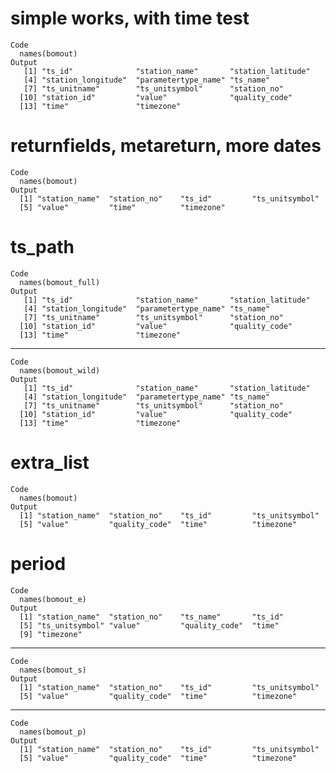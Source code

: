 # simple works, with time test

    Code
      names(bomout)
    Output
       [1] "ts_id"              "station_name"       "station_latitude"  
       [4] "station_longitude"  "parametertype_name" "ts_name"           
       [7] "ts_unitname"        "ts_unitsymbol"      "station_no"        
      [10] "station_id"         "value"              "quality_code"      
      [13] "time"               "timezone"          

# returnfields, metareturn, more dates

    Code
      names(bomout)
    Output
      [1] "station_name"  "station_no"    "ts_id"         "ts_unitsymbol"
      [5] "value"         "time"          "timezone"     

# ts_path

    Code
      names(bomout_full)
    Output
       [1] "ts_id"              "station_name"       "station_latitude"  
       [4] "station_longitude"  "parametertype_name" "ts_name"           
       [7] "ts_unitname"        "ts_unitsymbol"      "station_no"        
      [10] "station_id"         "value"              "quality_code"      
      [13] "time"               "timezone"          

---

    Code
      names(bomout_wild)
    Output
       [1] "ts_id"              "station_name"       "station_latitude"  
       [4] "station_longitude"  "parametertype_name" "ts_name"           
       [7] "ts_unitname"        "ts_unitsymbol"      "station_no"        
      [10] "station_id"         "value"              "quality_code"      
      [13] "time"               "timezone"          

# extra_list

    Code
      names(bomout)
    Output
      [1] "station_name"  "station_no"    "ts_id"         "ts_unitsymbol"
      [5] "value"         "quality_code"  "time"          "timezone"     

# period

    Code
      names(bomout_e)
    Output
      [1] "station_name"  "station_no"    "ts_name"       "ts_id"        
      [5] "ts_unitsymbol" "value"         "quality_code"  "time"         
      [9] "timezone"     

---

    Code
      names(bomout_s)
    Output
      [1] "station_name"  "station_no"    "ts_id"         "ts_unitsymbol"
      [5] "value"         "quality_code"  "time"          "timezone"     

---

    Code
      names(bomout_p)
    Output
      [1] "station_name"  "station_no"    "ts_id"         "ts_unitsymbol"
      [5] "value"         "quality_code"  "time"          "timezone"     

